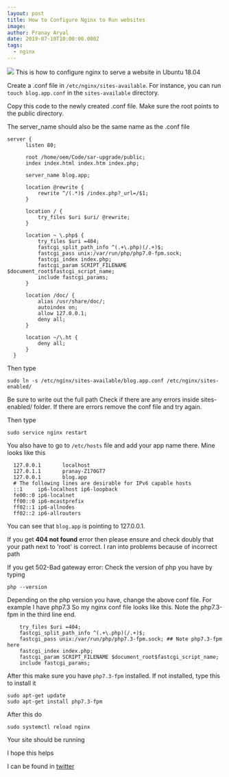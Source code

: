 ```yaml
---
layout: post
title: How to Configure Nginx to Run websites
image: 
author: Pranay Aryal
date: 2019-07-10T10:00:00.000Z
tags:
  - nginx
---
```


![](/img/feeling-proud.svg)
This is how to configure nginx to serve a website in Ubuntu 18.04

Create a .conf file in `/etc/nginx/sites-available`. For instance, you can run `touch blog.app.conf` in the `sites-available` directory.

Copy this code to the newly created .conf file. Make sure the root points to the public directory. 

The server_name should also be the same name as the .conf file

```shell
server {
      listen 80;
  
      root /home/oem/Code/sar-upgrade/public;
      index index.html index.htm index.php;
  
      server_name blog.app;
  
      location @rewrite {
          rewrite ^/(.*)$ /index.php?_url=/$1;
      }
  
      location / {
          try_files $uri $uri/ @rewrite;
      }
  
      location ~ \.php$ {
          try_files $uri =404;
          fastcgi_split_path_info ^(.+\.php)(/.+)$;
          fastcgi_pass unix:/var/run/php/php7.0-fpm.sock;
          fastcgi_index index.php;
          fastcgi_param SCRIPT_FILENAME $document_root$fastcgi_script_name;
          include fastcgi_params;
      }
  
      location /doc/ {
          alias /usr/share/doc/;
          autoindex on;
          allow 127.0.0.1;
          deny all;
      }
  
      location ~/\.ht {
          deny all;
      }
  }
```

Then type
```shell
sudo ln -s /etc/nginx/sites-available/blog.app.conf /etc/nginx/sites-enabled/
```

Be sure to write out the full path
Check if there are any errors inside sites-enabled/ folder. If there are errors remove the conf file and try again.

Then type
```shell
sudo service nginx restart
```

You also have to go to `/etc/hosts` file and add your app name there. Mine looks like this

```shell
  127.0.0.1       localhost
  127.0.1.1       pranay-Z170GT7
  127.0.0.1       blog.app
  # The following lines are desirable for IPv6 capable hosts
  ::1     ip6-localhost ip6-loopback
  fe00::0 ip6-localnet
  ff00::0 ip6-mcastprefix
  ff02::1 ip6-allnodes
  ff02::2 ip6-allrouters
```

You can see that `blog.app` is pointing to 127.0.0.1.

If you get <strong>404 not found</strong> error then please ensure and check doubly that your path next to 'root' is correct. I ran into problems because of incorrect path

If you get 502-Bad gateway error:
Check the version of php you have by typing

```shell
php --version
```
Depending on the php version you have, change the above conf file. For example I have php7.3
So my nginx conf file looks like this. Note the php7.3-fpm in the third line end.
```shell
    try_files $uri =404;
    fastcgi_split_path_info ^(.+\.php)(/.+)$;
    fastcgi_pass unix:/var/run/php/php7.3-fpm.sock; ## Note php7.3-fpm here
    fastcgi_index index.php;
    fastcgi_param SCRIPT_FILENAME $document_root$fastcgi_script_name;
    include fastcgi_params;
```

After this make sure you have `php7.3-fpm` installed.  If not installed, type this to install it

```shell
sudo apt-get update
sudo apt-get install php7.3-fpm
```

After this do
```shell
sudo systemctl reload nginx
```
Your site should be running

I hope this helps

I can be found in <a href="https://twitter.com/pranayaryal" target="__blank">twitter</a>